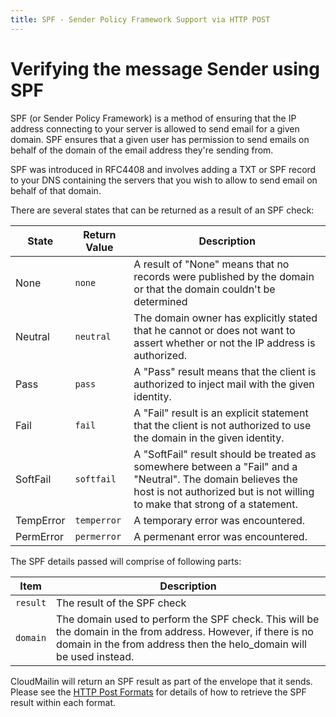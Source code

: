 ```yaml
---
title: SPF - Sender Policy Framework Support via HTTP POST
---
```


# Verifying the message Sender using SPF

SPF (or Sender Policy Framework) is a method of ensuring that the IP address connecting to your server is allowed to send email for a given domain. SPF ensures that a given user has permission to send emails on behalf of the domain of the email address they're sending from.

SPF was introduced in RFC4408 and involves adding a TXT or SPF record to your DNS containing the servers that you wish to allow to send email on behalf of that domain.

There are several states that can be returned as a result of an SPF check:

| State     | Return Value | Description                                                                                                     |
|-----------|--------------|-----------------------------------------------------------------------------------------------------------------|
| None      | `none`       | A result of "None" means that no records were published by the domain or that the domain couldn't be determined |
| Neutral   | `neutral`    | The domain owner has explicitly stated that he cannot or does not want to assert whether or not the IP address is authorized. |
| Pass      | `pass`       | A "Pass" result means that the client is authorized to inject mail with the given identity.                     |
| Fail      | `fail`       | A "Fail" result is an explicit statement that the client is not authorized to use the domain in the given identity. |
| SoftFail  | `softfail`   | A "SoftFail" result should be treated as somewhere between a "Fail" and a "Neutral".  The domain believes the host is not authorized but is not willing to make that strong of a statement.                                                                     |
| TempError | `temperror`  | A temporary error was encountered.                                                                              |
| PermError | `permerror`  | A permenant error was encountered.                                                                              |

The SPF details passed will comprise of following parts:

| Item     | Description                                                                                                      |
|----------|------------------------------------------------------------------------------------------------------------------|
| `result` | The result of the SPF check                                                                                      |
| `domain` | The domain used to perform the SPF check. This will be the domain in the from address. However, if there is no domain in the from address then the helo_domain will be used instead.                                                                            |

CloudMailin will return an SPF result as part of the envelope that it sends. Please see the [HTTP Post Formats](http://localhost:3002/http_post_formats/) for details of how to retrieve the SPF result within each format.